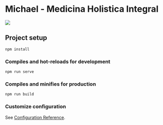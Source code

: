 # Michael - Medicina Holistica Integral 

<img src="michael/src/assets/img/screencapture-localhost-8080-2020-11-16-20_26_51.png">

## Project setup
```
npm install
```

### Compiles and hot-reloads for development
```
npm run serve
```

### Compiles and minifies for production
```
npm run build
```

### Customize configuration
See [Configuration Reference](https://cli.vuejs.org/config/).
